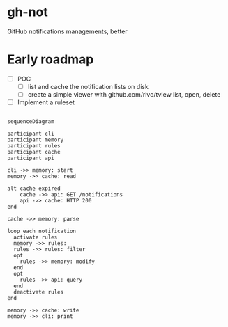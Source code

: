 # gh-not
GitHub notifications managements, better

# Early roadmap

- [ ] POC
    - [ ] list and cache the notification lists on disk
    - [ ] create a simple viewer with github.com/rivo/tview
        list, open, delete
- [ ] Implement a ruleset

```mermaid

sequenceDiagram

participant cli
participant memory
participant rules
participant cache
participant api

cli ->> memory: start
memory ->> cache: read

alt cache expired
    cache ->> api: GET /notifications
    api ->> cache: HTTP 200
end

cache ->> memory: parse

loop each notification
  activate rules
  memory ->> rules: 
  rules ->> rules: filter
  opt
    rules ->> memory: modify
  end
  opt
    rules ->> api: query
  end
  deactivate rules
end

memory ->> cache: write
memory ->> cli: print
```
